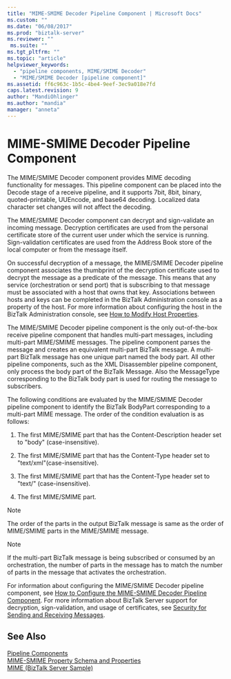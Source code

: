 ```yaml
---
title: "MIME-SMIME Decoder Pipeline Component | Microsoft Docs"
ms.custom: ""
ms.date: "06/08/2017"
ms.prod: "biztalk-server"
ms.reviewer: ""
 ms.suite: ""
ms.tgt_pltfrm: ""
ms.topic: "article"
helpviewer_keywords: 
  - "pipeline components, MIME/SMIME Decoder"
  - "MIME/SMIME Decoder [pipeline component]"
ms.assetid: ff6c963c-1b5c-4be4-9eef-3ec9a018e7fd
caps.latest.revision: 9
author: "MandiOhlinger"
ms.author: "mandia"
manager: "anneta"
---
```

# MIME-SMIME Decoder Pipeline Component
The MIME/SMIME Decoder component provides MIME decoding functionality for messages. This pipeline component can be placed into the Decode stage of a receive pipeline, and it supports 7bit, 8bit, binary, quoted-printable, UUEncode, and base64 decoding. Localized data character set changes will not affect the decoding.  
  
 The MIME/SMIME Decoder component can decrypt and sign-validate an incoming message. Decryption certificates are used from the personal certificate store of the current user under which the service is running. Sign-validation certificates are used from the Address Book store of the local computer or from the message itself.  
  
 On successful decryption of a message, the MIME/SMIME Decoder pipeline component associates the thumbprint of the decryption certificate used to decrypt the message as a predicate of the message. This means that any service (orchestration or send port) that is subscribing to that message must be associated with a host that owns that key. Associations between hosts and keys can be completed in the BizTalk Administration console as a property of the host. For more information about configuring the host in the BizTalk Administration console, see [How to Modify Host Properties](../core/how-to-modify-host-properties.md).  
  
 The MIME/SMIME Decoder pipeline component is the only out-of-the-box receive pipeline component that handles multi-part messages, including multi-part MIME/SMIME messages. The pipeline component parses the message and creates an equivalent multi-part BizTalk message. A multi-part BizTalk message has one unique part named the body part. All other pipeline components, such as the XML Disassembler pipeline component, only process the body part of the BizTalk Message. Also the MessageType corresponding to the BizTalk body part is used for routing the message to subscribers.  
  
 The following conditions are evaluated by the MIME/SMIME Decoder pipeline component to identify the BizTalk BodyPart corresponding to a multi-part MIME message. The order of the condition evaluation is as follows:  
  
1.  The first MIME/SMIME part that has the Content-Description header set to "body" (case-insensitive).  
  
2.  The first MIME/SMIME part that has the Content-Type header set to "text/xml"(case-insensitive).  
  
3.  The first MIME/SMIME part that has the Content-Type header set to "text/" (case-insensitive).  
  
4.  The first MIME/SMIME part.  
  
> [!NOTE]
>  The order of the parts in the output BizTalk message is same as the order of MIME/SMIME parts in the MIME/SMIME message.  
  
> [!NOTE]
>  If the multi-part BizTalk message is being subscribed or consumed by an orchestration, the number of parts in the message has to match the number of parts in the message that activates the orchestration.  
  
 For information about configuring the MIME/SMIME Decoder pipeline component, see [How to Configure the MIME-SMIME Decoder Pipeline Component](../core/how-to-configure-the-mime-smime-decoder-pipeline-component.md). For more information about BizTalk Server support for decryption, sign-validation, and usage of certificates, see [Security for Sending and Receiving Messages](../core/security-for-sending-and-receiving-messages.md).  
  
## See Also  
 [Pipeline Components](../core/pipeline-components.md)   
 [MIME-SMIME Property Schema and Properties](../core/mime-smime-property-schema-and-properties.md)   
 [MIME (BizTalk Server Sample)](../core/mime-biztalk-server-sample.md)